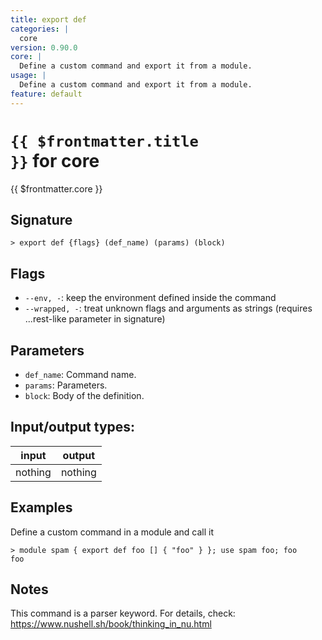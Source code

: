```yaml
---
title: export def
categories: |
  core
version: 0.90.0
core: |
  Define a custom command and export it from a module.
usage: |
  Define a custom command and export it from a module.
feature: default
---
```


<!-- This file is automatically generated. Please edit the command in https://github.com/nushell/nushell instead. -->

# <code>{{ $frontmatter.title }}</code> for core

<div class='command-title'>{{ $frontmatter.core }}</div>

## Signature

`> export def {flags} (def_name) (params) (block)`

## Flags

- `--env, -`: keep the environment defined inside the command
- `--wrapped, -`: treat unknown flags and arguments as strings (requires ...rest-like parameter in signature)

## Parameters

- `def_name`: Command name.
- `params`: Parameters.
- `block`: Body of the definition.

## Input/output types:

| input   | output  |
| ------- | ------- |
| nothing | nothing |

## Examples

Define a custom command in a module and call it

```nushell
> module spam { export def foo [] { "foo" } }; use spam foo; foo
foo
```

## Notes

This command is a parser keyword. For details, check:
https://www.nushell.sh/book/thinking_in_nu.html
